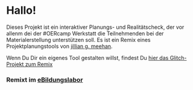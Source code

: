 # Hallo!

Dieses Projekt ist ein interaktiver Planungs- und Realitätscheck, der vor allenm dei der #OERcamp Werkstatt die Teilnehmenden bei der Materialerstellung unterstützen soll. Es ist ein Remix eines Projektplanungstools von [jillian g. meehan](https://jillianmeehan.com/). 

Wenn Du Dir ein eigenes Tool gestalten willst, findest Du [hier das Glitch-Projekt zum Remix](https://glitch.com/~planungscheck)

### Remixt im [eBildungslabor](https://ebildungslabor.de)

